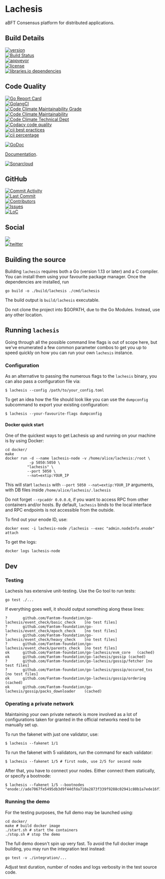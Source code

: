 # Lachesis 

aBFT Consensus platform for distributed applications.

## Build Details

[![version](https://img.shields.io/github/tag/Fantom-foundation/go-lachesis.svg?style=flat-square&logo=github
)](https://github.com/Fantom-foundation/go-lachesis/releases/latest)  
[![Build Status](https://img.shields.io/travis/Fantom-foundation/go-lachesis.svg?style=flat-square&logo=travis)](https://travis-ci.org/Fantom-foundation/go-lachesis)  
[![appveyor](https://img.shields.io/appveyor/ci/Fantom-foundation/go-lachesis.svg?style=flat-square&logo=appveyor)](https://ci.appveyor.com/project/Fantom-foundation/go-lachesis)  
[![license](https://img.shields.io/github/license/Fantom-foundation/go-lachesis.svg?style=flat-square&logo=github)](LICENSE.md)  
[![libraries.io dependencies](https://img.shields.io/librariesio/github/Fantom-foundation/go-lachesis.svg?style=flat-square&logo=librariesio)](https://libraries.io/github/Fantom-foundation/go-lachesis)  

## Code Quality

[![Go Report Card](https://goreportcard.com/badge/github.com/Fantom-foundation/go-lachesis?style=flat-square&logo=goreportcard)](https://goreportcard.com/report/github.com/Fantom-foundation/go-lachesis)  
[![GolangCI](https://golangci.com/badges/github.com/Fantom-foundation/go-lachesis.svg?style=flat-square&logo=golangci)](https://golangci.com/r/github.com/Fantom-foundation/go-lachesis)   
[![Code Climate Maintainability Grade](https://img.shields.io/codeclimate/maintainability/Fantom-foundation/go-lachesis.svg?style=flat-square&logo=codeclimate)](https://codeclimate.com/github/Fantom-foundation/go-lachesis)  
[![Code Climate Maintainability](https://img.shields.io/codeclimate/maintainability-percentage/Fantom-foundation/go-lachesis.svg?style=flat-square&logo=codeclimate)](https://codeclimate.com/github/Fantom-foundation/go-lachesis)  
[![Code Climate Technical Dept](https://img.shields.io/codeclimate/tech-debt/Fantom-foundation/go-lachesis.svg?style=flat-square&logo=codeclimate)](https://codeclimate.com/github/Fantom-foundation/go-lachesis)  
[![Codacy code quality](https://img.shields.io/codacy/grade/c8c27910210f4b23bcbbe8c60338b1d5.svg?style=flat-square&logo=codacy)](https://app.codacy.com/project/andrecronje/go-lachesis/dashboard)  
[![cii best practices](https://img.shields.io/cii/level/2409.svg?style=flat-square&logo=cci)](https://bestpractices.coreinfrastructure.org/en/projects/2409)  
[![cii percentage](https://img.shields.io/cii/percentage/2409.svg?style=flat-square&logo=cci)](https://bestpractices.coreinfrastructure.org/en/projects/2409)  
  
[![GoDoc](https://img.shields.io/badge/godoc-reference-5272B4.svg?style=flat-square&logo=godoc)](https://godoc.org/github.com/Fantom-foundation/go-lachesis)   

[Documentation](https://github.com/Fantom-foundation/fantom-documentation/wiki).  

[![Sonarcloud](https://sonarcloud.io/api/project_badges/quality_gate?project=Fantom-foundation_go-lachesis)](https://sonarcloud.io/dashboard?id=Fantom-foundation_go-lachesis)  

## GitHub

[![Commit Activity](https://img.shields.io/github/commit-activity/w/Fantom-foundation/go-lachesis.svg?style=flat-square&logo=github)](https://github.com/Fantom-foundation/go-lachesis/commits/master)  
[![Last Commit](https://img.shields.io/github/last-commit/Fantom-foundation/go-lachesis.svg?style=flat-square&logo=github)](https://github.com/Fantom-foundation/go-lachesis/commits/master)  
[![Contributors](https://img.shields.io/github/contributors/Fantom-foundation/go-lachesis.svg?style=flat-square&logo=github)](https://github.com/Fantom-foundation/go-lachesis/graphs/contributors)  
[![Issues][github-issues-image]][github-issues-url]  
[![LoC](https://tokei.rs/b1/github/Fantom-foundation/go-lachesis?category=lines)](https://github.com/Fantom-foundation/go-lachesis)  

## Social

[![](https://img.shields.io/gitter/room/nwjs/nw.js.svg?style=flat-square)](https://gitter.im/fantom-foundation)    
[![twitter][twitter-image]][twitter-url]  


[codecov-image]: https://codecov.io/gh/fantom-foundation/go-lachesis/branch/master/graph/badge.svg
[codecov-url]: https://codecov.io/gh/fantom-foundation/go-lachesis
[twitter-image]: https://img.shields.io/twitter/follow/FantomFDN.svg?style=social
[twitter-url]: https://twitter.com/intent/follow?screen_name=FantomFDN
[github-issues-image]: https://img.shields.io/github/issues/Fantom-foundation/go-lachesis.svg?style=flat-square&logo=github
[github-issues-url]: https://github.com/Fantom-foundation/go-lachesis/issues

## Building the source

Building `lachesis` requires both a Go (version 1.13 or later) and a C compiler. You can install
them using your favourite package manager. Once the dependencies are installed, run

```shell
go build -o ./build/lachesis ./cmd/lachesis
```
The build output is ```build/lachesis``` executable.

Do not clone the project into $GOPATH, due to the Go Modules. Instead, use any other location.

## Running `lachesis`

Going through all the possible command line flags is out of scope here,
but we've enumerated a few common parameter combos to get you up to speed quickly
on how you can run your own `lachesis` instance.

### Configuration

As an alternative to passing the numerous flags to the `lachesis` binary, you can also pass a
configuration file via:

```shell
$ lachesis --config /path/to/your_config.toml
```

To get an idea how the file should look like you can use the `dumpconfig` subcommand to
export your existing configuration:

```shell
$ lachesis --your-favourite-flags dumpconfig
```

#### Docker quick start

One of the quickest ways to get Lachesis up and running on your machine is by using
Docker:

```shell
cd docker/
make
docker run -d --name lachesis-node -v /home/alice/lachesis:/root \
           -p 5050:5050 \
          "lachesis" \
          --port 5050 \
          --nat=extip:YOUR_IP
```

This will start `lachesis` with ```--port 5050 --nat=extip:YOUR_IP``` arguments, with DB files inside ```/home/alice/lachesis/.lachesis```

Do not forget `--rpcaddr 0.0.0.0`, if you want to access RPC from other containers
and/or hosts. By default, `lachesis` binds to the local interface and RPC endpoints is not
accessible from the outside.

To find out your enode ID, use:
```shell
docker exec -i lachesis-node /lachesis --exec "admin.nodeInfo.enode" attach
```
To get the logs:
```
docker logs lachesis-node
```

## Dev

### Testing

Lachesis has extensive unit-testing. Use the Go tool to run tests:
```shell
go test ./...
```

If everything goes well, it should output something along these lines:
```
?       github.com/Fantom-foundation/go-lachesis/event_check/basic_check    [no test files]
?       github.com/Fantom-foundation/go-lachesis/event_check/epoch_check    [no test files]
?       github.com/Fantom-foundation/go-lachesis/event_check/heavy_check    [no test files]
?       github.com/Fantom-foundation/go-lachesis/event_check/parents_check  [no test files]
ok      github.com/Fantom-foundation/go-lachesis/evm_core   (cached)
ok      github.com/Fantom-foundation/go-lachesis/gossip (cached)
?       github.com/Fantom-foundation/go-lachesis/gossip/fetcher [no test files]
?       github.com/Fantom-foundation/go-lachesis/gossip/occured_txs [no test files]
ok      github.com/Fantom-foundation/go-lachesis/gossip/ordering    (cached)
ok      github.com/Fantom-foundation/go-lachesis/gossip/packs_downloader    (cached)
```

### Operating a private network

Maintaining your own private network is more involved as a lot of configurations taken for
granted in the official networks need to be manually set up.

To run the fakenet with just one validator, use:
```shell
$ lachesis --fakenet 1/1
```

To run the fakenet with 5 validators, run the command for each validator:
```shell
$ lachesis --fakenet 1/5 # first node, use 2/5 for second node
```

After that, you have to connect your nodes. Either connect them statically, or specify a bootnode:
```shell
$ lachesis --fakenet 1/5 --bootnodes "enode://ade7067fe5495db3d9f44dfda710a2873f339f9288c02941c80b1a7ede16f1d1ceef97736c6680d163f04be7f706dabca01e697e1e7290dfc7c07d1eacb47c54@172.20.0.3:38051"
```

### Running the demo

For the testing purposes, the full demo may be launched using:
```shell
cd docker/
make # build docker image
./start.sh # start the containers
./stop.sh # stop the demo
```

The full demo doesn't spin up very fast. To avoid the full docker image building, you may run the integration test instead:
```shell
go test -v ./integration/...
```
Adjust test duration, number of nodes and logs verbosity in the test source code.
